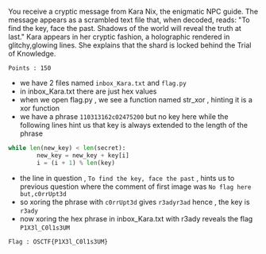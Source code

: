 You receive a cryptic message from Kara Nix, the enigmatic NPC guide. The message appears as a scrambled text file that, when decoded, reads: "To find the key, face the past. Shadows of the world will reveal the truth at last." Kara appears in her cryptic fashion, a holographic rendered in glitchy,glowing lines. She explains that the shard is locked behind the Trial of Knowledge.

`Points : 150`

- we have 2 files named `inbox_Kara.txt` and `flag.py` 
- in inbox_Kara.txt there are just hex values
- when we open flag.py , we see a function named str_xor , hinting it is a xor function
- we have a phrase `110313162c02475200` but no key here while the following lines hint us that key is always extended to the length of the phrase

```python
while len(new_key) < len(secret):
        new_key = new_key + key[i]
        i = (i + 1) % len(key)
```

- the line in question , `To find the key, face the past` , hints us to previous question where the comment of first image was `No flag here but,c0rrUpt3d` 
- so xoring the phrase with `c0rrUpt3d` gives `r3adyr3ad` hence , the key is `r3ady`
- now xoring the hex phrase in inbox_Kara.txt with r3ady reveals the flag `P1X3l_C0l1s3UM`

`Flag : OSCTF{P1X3l_C0l1s3UM}`

